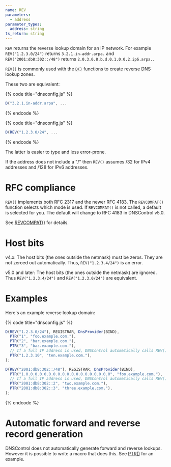 ```yaml
---
name: REV
parameters:
  - address
parameter_types:
  address: string
ts_return: string
---
```


`REV` returns the reverse lookup domain for an IP network. For
example `REV("1.2.3.0/24")` returns `3.2.1.in-addr.arpa.` and
`REV("2001:db8:302::/48")` returns `2.0.3.0.8.b.d.0.1.0.0.2.ip6.arpa.`.

`REV()` is commonly used with the [`D()`](D.md) functions to create reverse DNS lookup zones.

These two are equivalent:

{% code title="dnsconfig.js" %}
```javascript
D("3.2.1.in-addr.arpa", ...
```
{% endcode %}

{% code title="dnsconfig.js" %}
```javascript
D(REV("1.2.3.0/24", ...
```
{% endcode %}

The latter is easier to type and less error-prone.

If the address does not include a "/" then `REV()` assumes /32 for IPv4 addresses
and /128 for IPv6 addresses.

# RFC compliance

`REV()` implements both RFC 2317 and the newer RFC 4183. The `REVCOMPAT()`
function selects which mode is used. If `REVCOMPAT()` is not called, a default
is selected for you.  The default will change to RFC 4183 in DNSControl v5.0.

See [REVCOMPAT()](REVCOMPAT.md) for details.


# Host bits

v4.x:
The host bits (the ones outside the netmask) must be zeros. They are not zeroed
out automatically. Thus, `REV("1.2.3.4/24")` is an error.

v5.0 and later:
The host bits (the ones outside the netmask) are ignored.  Thus
`REV("1.2.3.4/24")` and `REV("1.2.3.0/24")` are equivalent.

# Examples

Here's an example reverse lookup domain:

{% code title="dnsconfig.js" %}
```javascript
D(REV("1.2.3.0/24"), REGISTRAR, DnsProvider(BIND),
  PTR("1", "foo.example.com."),
  PTR("2", "bar.example.com."),
  PTR("3", "baz.example.com."),
  // If a full IP address is used, DNSControl automatically calls REV() for you.
  PTR("1.2.3.10", "ten.example.com."),
);

D(REV("2001:db8:302::/48"), REGISTRAR, DnsProvider(BIND),
  PTR("1.0.0.0.0.0.0.0.0.0.0.0.0.0.0.0.0.0.0.0", "foo.example.com."),  // 2001:db8:302::1
  // If a full IP address is used, DNSControl automatically calls REV() for you.
  PTR("2001:db8:302::2", "two.example.com."),                          // 2.0.0...
  PTR("2001:db8:302::3", "three.example.com."),                        // 3.0.0...
);
```
{% endcode %}

# Automatic forward and reverse record generation

DNSControl does not automatically generate forward and reverse lookups. However
it is possible to write a macro that does this.  See
[PTR()](PTR.md)   for an example.
